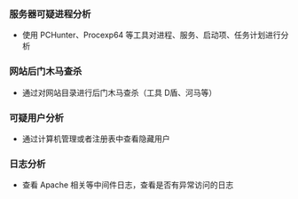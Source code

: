 ### 服务器可疑进程分析

* 使用 PCHunter、Procexp64 等工具对进程、服务、启动项、任务计划进行分析

### 网站后门木马查杀

* 通过对网站目录进行后门木马查杀（工具 D盾、河马等）

### 可疑用户分析

* 通过计算机管理或者注册表中查看隐藏用户

### 日志分析

* 查看 Apache 相关等中间件日志，查看是否有异常访问的日志

